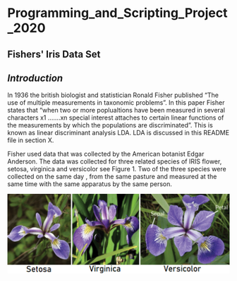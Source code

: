 # Programming_and_Scripting_Project_2020

## Fishers' Iris Data Set

## *Introduction*
In 1936 the british biologist and statistician Ronald Fisher published “The use of multiple measurements in taxonomic problems”. In this paper Fisher states that “when two or more poplualtions have been measured in several characters x1 …….xn special interest attaches to certain linear functions of the measurements by which the populations are discriminated”. This is known as linear discriminant analysis LDA. LDA is discussed in this README file in section X.

Fisher used data that was collected by the American botanist Edgar Anderson. The data was collected for three related species of IRIS flower, setosa, virginica and versicolor see Figure 1. Two of the three species were collected on the same day , from the same pasture and measured at the same time with the same apparatus by the same person. 

![Setosa, Versicolor and Virginica IRIS species](Setosa_Versicolor,_Virginica_named.PNG)

